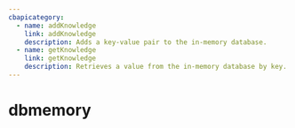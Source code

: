```yaml
---
cbapicategory:
  - name: addKnowledge
    link: addKnowledge
    description: Adds a key-value pair to the in-memory database.
  - name: getKnowledge
    link: getKnowledge
    description: Retrieves a value from the in-memory database by key.
---
```

# dbmemory
<CBAPICategory />
